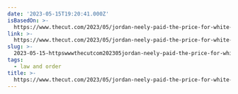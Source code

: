 ```yaml
---
date: '2023-05-15T19:20:41.000Z'
isBasedOn: >-
  https://www.thecut.com/2023/05/jordan-neely-paid-the-price-for-white-discomfort.html
link: >-
  https://www.thecut.com/2023/05/jordan-neely-paid-the-price-for-white-discomfort.html
slug: >-
  2023-05-15-httpswwwthecutcom202305jordan-neely-paid-the-price-for-white-discomforthtml
tags:
  - law and order
title: >-
  https://www.thecut.com/2023/05/jordan-neely-paid-the-price-for-white-discomfort.html
---
```


